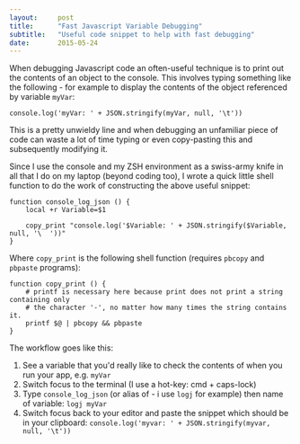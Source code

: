 ```yaml
---
layout:     post
title:      "Fast Javascript Variable Debugging"
subtitle:   "Useful code snippet to help with fast debugging"
date:       2015-05-24
---
```


When debugging Javascript code an often-useful technique is to print out the contents of an object to the console.
This involves typing something like the following - for example to display the contents of the object referenced by variable `myVar`:

`console.log('myVar: ' + JSON.stringify(myVar, null, '\t'))`

This is a pretty unwieldy line and when debugging an unfamiliar piece of code can waste a lot of time typing or even
copy-pasting this and subsequently modifying it.

Since I use the console and my ZSH environment as a swiss-army knife in all that I do on my laptop (beyond coding too), I
wrote a quick little shell function to do the work of constructing the above useful snippet:

<pre><code class="zsh">function console_log_json () {
	local +r Variable=$1
	
	copy_print "console.log('$Variable: ' + JSON.stringify($Variable, null, '\	'))"
}
</code></pre>

Where `copy_print` is the following shell function (requires `pbcopy` and `pbpaste` programs):

<pre><code class="zsh">function copy_print () {
	# printf is necessary here because print does not print a string containing only
	# the character '-', no matter how many times the string contains it.
	printf $@ | pbcopy && pbpaste
}
</code></pre>

The workflow goes like this:

1. See a variable that you'd really like to check the contents of when you run your app, e.g. `myVar`
2. Switch focus to the terminal (I use a hot-key: cmd + caps-lock)
3. Type `console_log_json` (or alias of - i use `logj` for example) then name of variable: `logj myVar`
4. Switch focus back to your editor and paste the snippet which should be in your clipboard: `console.log('myvar: ' + JSON.stringify(myvar, null, '\t'))`


